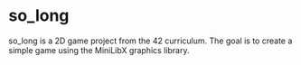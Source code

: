 # so_long
so_long is a 2D game project from the 42 curriculum. The goal is to create a simple game using the MiniLibX graphics library. 
